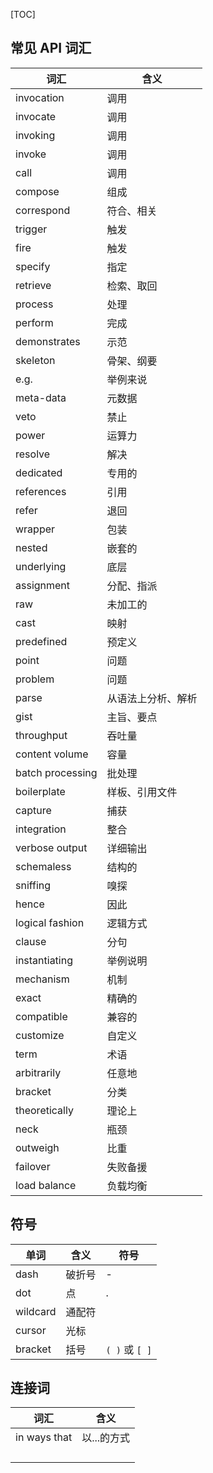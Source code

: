 [TOC]



## 常见 API 词汇

| 词汇             | 含义               |
| ---------------- | ------------------ |
| invocation       | 调用               |
| invocate         | 调用               |
| invoking         | 调用               |
| invoke           | 调用               |
| call             | 调用               |
| compose          | 组成               |
| correspond       | 符合、相关         |
| trigger          | 触发               |
| fire             | 触发               |
| specify          | 指定               |
| retrieve         | 检索、取回         |
| process          | 处理               |
| perform          | 完成               |
| demonstrates     | 示范               |
| skeleton         | 骨架、纲要         |
| e.g.             | 举例来说           |
| meta-data        | 元数据             |
| veto             | 禁止               |
| power            | 运算力             |
| resolve          | 解决               |
| dedicated        | 专用的             |
| references       | 引用               |
| refer            | 退回               |
| wrapper          | 包装               |
| nested           | 嵌套的             |
| underlying       | 底层               |
| assignment       | 分配、指派         |
| raw              | 未加工的           |
| cast             | 映射               |
| predefined       | 预定义             |
| point            | 问题               |
| problem          | 问题               |
| parse            | 从语法上分析、解析 |
| gist             | 主旨、要点         |
| throughput       | 吞吐量             |
| content volume   | 容量               |
| batch processing | 批处理             |
| boilerplate      | 样板、引用文件     |
| capture          | 捕获               |
| integration      | 整合               |
| verbose output   | 详细输出           |
| schemaless       | 结构的             |
| sniffing         | 嗅探               |
| hence            | 因此               |
| logical fashion  | 逻辑方式           |
| clause           | 分句               |
| instantiating    | 举例说明           |
| mechanism        | 机制               |
| exact            | 精确的             |
| compatible       | 兼容的             |
| customize        | 自定义             |
| term             | 术语               |
| arbitrarily      | 任意地             |
| bracket          | 分类               |
| theoretically    | 理论上             |
| neck             | 瓶颈               |
| outweigh         | 比重               |
| failover         | 失败备援           |
| load balance     | 负载均衡           |



## 符号


| 单词     | 含义   | 符号           |
| -------- | ------ | -------------- |
| dash     | 破折号 | -              |
| dot      | 点     | .              |
| wildcard | 通配符 |                |
| cursor   | 光标   |                |
| bracket  | 括号   | `( )` 或 `[ ]` |



## 连接词

| 词汇         | 含义        |
| ------------ | ----------- |
| in ways that | 以...的方式 |
|              |             |
|              |             |
|              |             |
|              |             |

